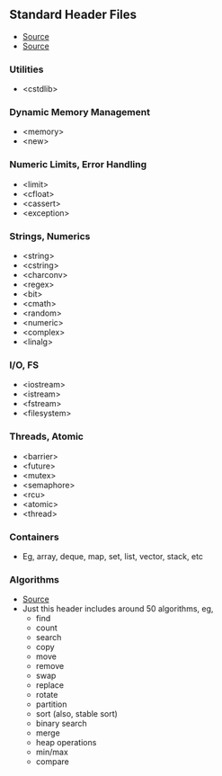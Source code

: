 ## Standard Header Files

  * [Source](https://www.ibm.com/docs/en/zos/3.1.0?topic=reference-standard-c-library-header-files)
  * [Source](https://en.cppreference.com/w/cpp/header)

### Utilities
  * \<cstdlib\>

### Dynamic Memory Management
  * \<memory\>
  * \<new\>

### Numeric Limits, Error Handling
  * \<limit\>
  * \<cfloat\>
  * \<cassert\>
  * \<exception\>

### Strings, Numerics
  * \<string\>
  * \<cstring\>
  * \<charconv\>
  * \<regex\>
  * \<bit\>
  * \<cmath\>
  * \<random\>
  * \<numeric\>
  * \<complex\>
  * \<linalg\>

### I/O, FS
  * \<iostream\>
  * \<istream\>
  * \<fstream\>
  * \<filesystem\>

### Threads, Atomic
  * \<barrier\>
  * \<future\>
  * \<mutex\>
  * \<semaphore\>
  * \<rcu\>
  * \<atomic\>
  * \<thread\>

### Containers
  * Eg, array, deque, map, set, list, vector, stack, etc

### Algorithms
  * [Source](https://en.cppreference.com/w/cpp/header/algorithm)
  * Just this header includes around 50 algorithms, eg,
    - find
    - count
    - search
    - copy
    - move
    - remove
    - swap
    - replace
    - rotate
    - partition
    - sort (also, stable sort)
    - binary search
    - merge
    - heap operations
    - min/max
    - compare
